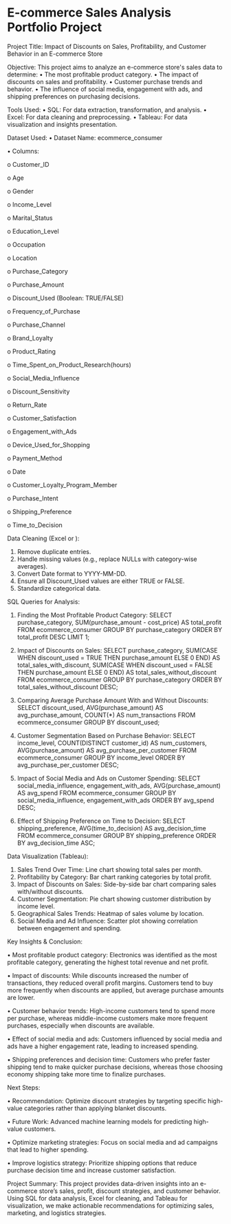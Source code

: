 # E-commerce Sales Analysis Portfolio Project

Project Title:
Impact of Discounts on Sales, Profitability, and Customer Behavior in an E-commerce Store

Objective:
This project aims to analyze an e-commerce store's sales data to determine:
•	The most profitable product category.
•	The impact of discounts on sales and profitability.
•	Customer purchase trends and behavior.
•	The influence of social media, engagement with ads, and shipping preferences on purchasing decisions.

Tools Used:
•	SQL: For data extraction, transformation, and analysis.
•	Excel: For data cleaning and preprocessing.
•	Tableau: For data visualization and insights presentation.

Dataset Used:
•	Dataset Name: ecommerce_consumer

•	Columns: 

o	Customer_ID

o	Age

o	Gender

o	Income_Level

o	Marital_Status

o	Education_Level

o	Occupation

o	Location

o	Purchase_Category

o	Purchase_Amount

o	Discount_Used (Boolean: TRUE/FALSE)

o	Frequency_of_Purchase

o	Purchase_Channel

o	Brand_Loyalty

o	Product_Rating

o	Time_Spent_on_Product_Research(hours)

o	Social_Media_Influence

o	Discount_Sensitivity

o	Return_Rate

o	Customer_Satisfaction

o	Engagement_with_Ads

o	Device_Used_for_Shopping

o	Payment_Method

o	Date

o	Customer_Loyalty_Program_Member

o	Purchase_Intent

o	Shipping_Preference

o	Time_to_Decision


Data Cleaning (Excel or ):
1.	Remove duplicate entries.
2.	Handle missing values (e.g., replace NULLs with category-wise averages).
3.	Convert Date format to YYYY-MM-DD.
4.	Ensure all Discount_Used values are either TRUE or FALSE.
5.	Standardize categorical data.
   
SQL Queries for Analysis:
1. Finding the Most Profitable Product Category:
SELECT purchase_category,
       SUM(purchase_amount - cost_price) AS total_profit
FROM ecommerce_consumer
GROUP BY purchase_category
ORDER BY total_profit DESC
LIMIT 1;

2. Impact of Discounts on Sales:
SELECT purchase_category,
       SUM(CASE WHEN discount_used = TRUE THEN purchase_amount ELSE 0 END) AS total_sales_with_discount,
       SUM(CASE WHEN discount_used = FALSE THEN purchase_amount ELSE 0 END) AS total_sales_without_discount
FROM ecommerce_consumer
GROUP BY purchase_category
ORDER BY total_sales_without_discount DESC;

3. Comparing Average Purchase Amount With and Without Discounts:
SELECT discount_used, AVG(purchase_amount) AS avg_purchase_amount, COUNT(*) AS num_transactions
FROM ecommerce_consumer
GROUP BY discount_used;

4. Customer Segmentation Based on Purchase Behavior:
SELECT income_level, COUNT(DISTINCT customer_id) AS num_customers,
       AVG(purchase_amount) AS avg_purchase_per_customer
FROM ecommerce_consumer
GROUP BY income_level
ORDER BY avg_purchase_per_customer DESC;

5. Impact of Social Media and Ads on Customer Spending:
SELECT social_media_influence, engagement_with_ads, AVG(purchase_amount) AS avg_spend
FROM ecommerce_consumer
GROUP BY social_media_influence, engagement_with_ads
ORDER BY avg_spend DESC;

6. Effect of Shipping Preference on Time to Decision:
SELECT shipping_preference, AVG(time_to_decision) AS avg_decision_time
FROM ecommerce_consumer
GROUP BY shipping_preference
ORDER BY avg_decision_time ASC;

Data Visualization (Tableau):
1.	Sales Trend Over Time: Line chart showing total sales per month.
2.	Profitability by Category: Bar chart ranking categories by total profit.
3.	Impact of Discounts on Sales: Side-by-side bar chart comparing sales with/without discounts.
4.	Customer Segmentation: Pie chart showing customer distribution by income level.
5.	Geographical Sales Trends: Heatmap of sales volume by location.
6.	Social Media and Ad Influence: Scatter plot showing correlation between engagement and spending.

Key Insights & Conclusion:

•	Most profitable product category: Electronics was identified as the most profitable category, generating the highest total revenue and net profit.

•	Impact of discounts: While discounts increased the number of transactions, they reduced overall profit margins. Customers tend to buy more frequently when discounts are applied, but average purchase amounts are lower.

•	Customer behavior trends: High-income customers tend to spend more per purchase, whereas middle-income customers make more frequent purchases, especially when discounts are available.

•	Effect of social media and ads: Customers influenced by social media and ads have a higher engagement rate, leading to increased spending.

•	Shipping preferences and decision time: Customers who prefer faster shipping tend to make quicker purchase decisions, whereas those choosing economy shipping take more time to finalize purchases.

Next Steps:

•	Recommendation: Optimize discount strategies by targeting specific high-value categories rather than applying blanket discounts.

•	Future Work: Advanced machine learning models for predicting high-value customers.

•	Optimize marketing strategies: Focus on social media and ad campaigns that lead to higher spending.

•	Improve logistics strategy: Prioritize shipping options that reduce purchase decision time and increase customer satisfaction.

Project Summary:
This project provides data-driven insights into an e-commerce store’s sales, profit, discount strategies, and customer behavior. Using SQL for data analysis, Excel for cleaning, and Tableau for visualization, we make actionable recommendations for optimizing sales, marketing, and logistics strategies.

